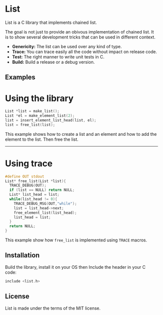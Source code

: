 # List

List is a C library that implements chained list.

The goal is not just to provide an obivous implementation of chained list.
It is to show several development tricks that can be used in different context.

* **Genericity:** The list can be used over any kind of type.
* **Trace:** You can trace easily all the code without impact on release code.
* **Test:** The right manner to write unit tests in C.
* **Build:** Build a release or a debug version.

## Examples

# Using the library

```C
List *list = make_list();
List *el = make_element_list(2);
list = insert_element_list_head(list, el);
list = free_list(list);
```

This example shows how to create a list and an element and how to add
the element to the list.  Then free the list.

---

# Using trace

```C
#define OUT stdout
List* free_list(List *list){
  TRACE_DEBUG(OUT);
  if (list == NULL) return NULL;
  List* list_head = list;
  while(list_head != 0){
    TRACE_DEBUG_MSG(OUT,"while");
    list = list_head->next;
    free_element_list(list_head);
    list_head = list;
  }
  return NULL;
}
```

This example show how `free_list` is implemented using `TRACE` macros.

## Installation

Build the library, install it on your OS then Include the header in your C code:

```C
include <list.h>
```

## License

List is made under the terms of the MIT license.